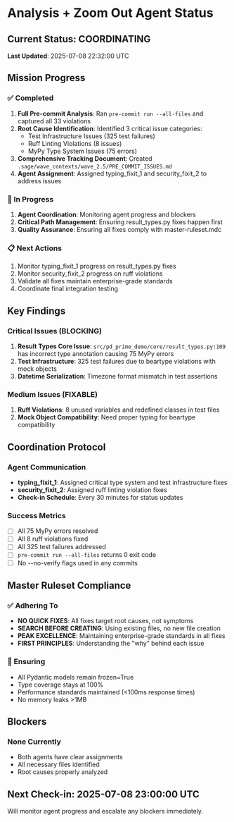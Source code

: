 # Analysis + Zoom Out Agent Status

## Current Status: COORDINATING
**Last Updated**: 2025-07-08 22:32:00 UTC

## Mission Progress

### ✅ Completed
1. **Full Pre-commit Analysis**: Ran `pre-commit run --all-files` and captured all 33 violations
2. **Root Cause Identification**: Identified 3 critical issue categories:
   - Test Infrastructure Issues (325 test failures)
   - Ruff Linting Violations (8 issues)
   - MyPy Type System Issues (75 errors)
3. **Comprehensive Tracking Document**: Created `.sage/wave_contexts/wave_2.5/PRE_COMMIT_ISSUES.md`
4. **Agent Assignment**: Assigned typing_fixit_1 and security_fixit_2 to address issues

### 🔄 In Progress
1. **Agent Coordination**: Monitoring agent progress and blockers
2. **Critical Path Management**: Ensuring result_types.py fixes happen first
3. **Quality Assurance**: Ensuring all fixes comply with master-ruleset.mdc

### 📋 Next Actions
1. Monitor typing_fixit_1 progress on result_types.py fixes
2. Monitor security_fixit_2 progress on ruff violations
3. Validate all fixes maintain enterprise-grade standards
4. Coordinate final integration testing

## Key Findings

### Critical Issues (BLOCKING)
1. **Result Types Core Issue**: `src/pd_prime_demo/core/result_types.py:109` has incorrect type annotation causing 75 MyPy errors
2. **Test Infrastructure**: 325 test failures due to beartype violations with mock objects
3. **Datetime Serialization**: Timezone format mismatch in test assertions

### Medium Issues (FIXABLE)
1. **Ruff Violations**: 8 unused variables and redefined classes in test files
2. **Mock Object Compatibility**: Need proper typing for beartype compatibility

## Coordination Protocol

### Agent Communication
- **typing_fixit_1**: Assigned critical type system and test infrastructure fixes
- **security_fixit_2**: Assigned ruff linting violation fixes
- **Check-in Schedule**: Every 30 minutes for status updates

### Success Metrics
- [ ] All 75 MyPy errors resolved
- [ ] All 8 ruff violations fixed
- [ ] All 325 test failures addressed
- [ ] `pre-commit run --all-files` returns 0 exit code
- [ ] No --no-verify flags used in any commits

## Master Ruleset Compliance

### ✅ Adhering To
- **NO QUICK FIXES**: All fixes target root causes, not symptoms
- **SEARCH BEFORE CREATING**: Using existing files, no new file creation
- **PEAK EXCELLENCE**: Maintaining enterprise-grade standards in all fixes
- **FIRST PRINCIPLES**: Understanding the "why" behind each issue

### 🎯 Ensuring
- All Pydantic models remain frozen=True
- Type coverage stays at 100%
- Performance standards maintained (<100ms response times)
- No memory leaks >1MB

## Blockers

### None Currently
- Both agents have clear assignments
- All necessary files identified
- Root causes properly analyzed

## Next Check-in: 2025-07-08 23:00:00 UTC
Will monitor agent progress and escalate any blockers immediately.
